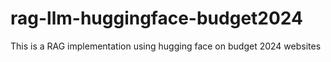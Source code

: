 # rag-llm-huggingface-budget2024
This is a RAG implementation using hugging face on budget 2024 websites
